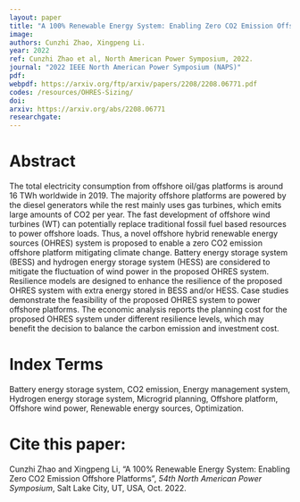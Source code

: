 ```yaml
---
layout: paper
title: "A 100% Renewable Energy System: Enabling Zero CO2 Emission Offshore Platforms"
image: 
authors: Cunzhi Zhao, Xingpeng Li.
year: 2022
ref: Cunzhi Zhao et al, North American Power Symposium, 2022. 
journal: "2022 IEEE North American Power Symposium (NAPS)"
pdf: 
webpdf: https://arxiv.org/ftp/arxiv/papers/2208/2208.06771.pdf
codes: /resources/OHRES-Sizing/
doi: 
arxiv: https://arxiv.org/abs/2208.06771
researchgate: 
---
```


# Abstract
The total electricity consumption from offshore oil/gas platforms is around 16 TWh worldwide in 2019. The majority offshore platforms are powered by the diesel generators while the rest mainly uses gas turbines, which emits large amounts of CO2 per year. The fast development of offshore wind turbines (WT) can potentially replace traditional fossil fuel based resources to power offshore loads. Thus, a novel offshore hybrid renewable energy sources (OHRES) system is proposed to enable a zero CO2 emission offshore platform mitigating climate change. Battery energy storage system (BESS) and hydrogen energy storage system (HESS) are considered to mitigate the fluctuation of wind power in the proposed OHRES system. Resilience models are designed to enhance the resilience of the proposed OHRES system with extra energy stored in BESS and/or HESS. Case studies demonstrate the feasibility of the proposed OHRES system to power offshore platforms. The economic analysis reports the planning cost for the proposed OHRES system under different resilience levels, which may benefit the decision to balance the carbon emission and investment cost. 

# Index Terms
Battery energy storage system, CO2 emission, Energy management system, Hydrogen energy storage system, Microgrid planning, Offshore platform, Offshore wind power, Renewable energy sources, Optimization.

# Cite this paper:
Cunzhi Zhao and Xingpeng Li, “A 100% Renewable Energy System: Enabling Zero CO2 Emission Offshore Platforms”, *54th North American Power Symposium*, Salt Lake City, UT, USA, Oct. 2022.
